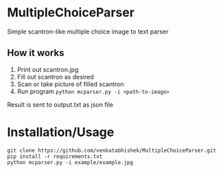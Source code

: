 # MultipleChoiceParser

Simple scantron-like multiple choice image to text parser

## How it works

1. Print out scantron.jpg
2. Fill out scantron as desired
3. Scan or take picture of filled scantron
4. Run program `python mcparser.py -i <path-to-image>`
 

Result is sent to output.txt as json file

# Installation/Usage
```
git clone https://github.com/venkatabhishek/MultipleChoiceParser.git
pip install -r requirements.txt
python mcparser.py -i example/example.jpg
```
